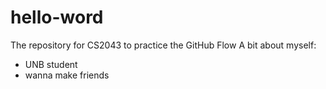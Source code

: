 # hello-word
The repository for CS2043 to practice the GitHub Flow
A bit about myself:
  - UNB student
  - wanna make friends
